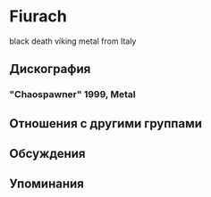# Fiurach

black death viking metal from Italy

## Дискография

### "Chaospawner" 1999, Metal




## Отношения с другими группами


## Обсуждения


## Упоминания

